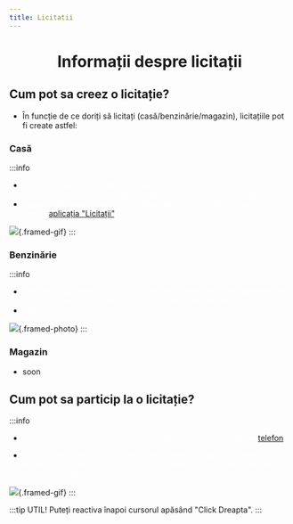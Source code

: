 ```yaml
---
title: Licitatii
---
```



# <span class="title-font"><center>Informații despre licitații</center></span>

## <span class="header-font">Cum pot sa creez o licitație?</span>

- În funcție de ce doriți să licitați (casă/benzinărie/magazin), licitațiile pot fi create astfel:

### <span class="header-font">Casă</span>

:::info
- <span style="color:white">Trebuie să vă aflați în interiorul casei. Accesați meniul casei și selectați opțiunea "Licitează casa", apoi alegeți prețul de pornire al licitației.</span>
- <span style="color:white">După ce ați creat licitația, toți jucătorii vor primi o notificare pe telefon pentru [aplicația "Licitații"](/general/telefon.html#aplicatia-licitatii).</span>

![](https://i.imgur.com/VCBmZue.gif){.framed-gif}
:::
### <span class="header-font">Benzinărie</span>

:::info
- <span style="color:white">Trebuie să vă apropiați de locul unde deschideți meniul de administrare al benzinăriei, și selectați opțiunea "Licitează benzinăria".</span>
- <span style="color:white">Sistemul funcționează identic cu cel de la case.</span>

![](https://i.imgur.com/R5aEYyd.png){.framed-photo}
:::

### <span class="header-font">Magazin</span>

- soon

## <span class="header-font">Cum pot sa particip la o licitație?</span>

:::info
- <span style="color:white">Puteți participa la o licitație cu ajutorul aplicației "Licitații" de pe [telefon](/general/telefon.html#aplicatia-licitatii).</span>

- <span style="color:white">După ce ați început să urmăriți licitația, puteți să plasați o ofertă, să încetați să urmăriți licitația sau să opriți cursor-ul cu ajutorul funcțiilor din meniul licitației.</span>

![](https://i.imgur.com/VUTfE0t.gif){.framed-gif}
:::

:::tip UTIL!
Puteți reactiva înapoi cursorul apăsând "Click Dreapta".
:::